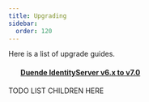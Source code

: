```yaml
---
title: Upgrading
sidebar:
  order: 120
---
```



Here is a list of upgrade guides.

<ul class="children children-h4" style="margin-bottom: 0">

#### [Duende IdentityServer v6.x to v7.0](https://docs.duendesoftware.com/identityserver/v7/upgrades/)

</ul>

TODO LIST CHILDREN HERE
